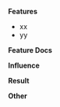 
**Features**
<!-- Clear and direct description of the submit features. -->
<!-- If it's a bug fix, please also paste the issue link. -->

- xx
- yy
    
**Feature Docs**
<!-- The RFC, tutorial, or use cases about the feature if it's a pretty big update. If not, there is no need to fill. -->

**Influence**
<!-- Tell me the impact of the new feature and I'll focus on it.  -->

**Result**
<!-- The screenshot/log of unittest/running result -->

**Other**
<!-- Something else about this PR. -->